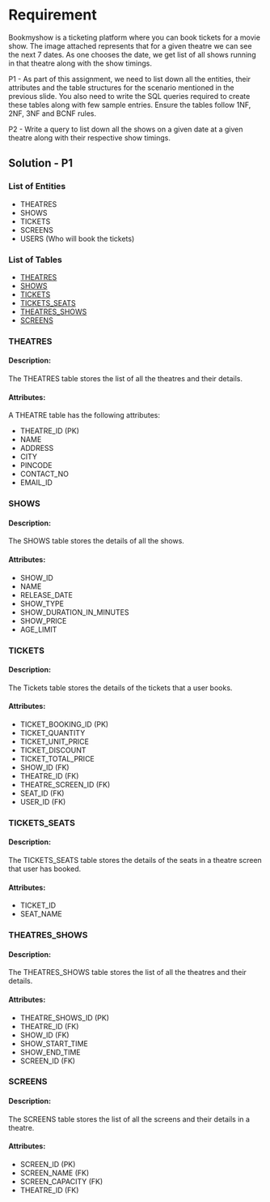# Requirement
Bookmyshow is a ticketing platform where you can book tickets for a movie show. The image attached represents that for a given theatre we can see the next 7 dates. As one chooses the date, we get list of all shows running in that theatre along with the show timings.

P1 - As part of this assignment, we need to list down all the entities, their attributes and the table structures for the scenario mentioned in the previous slide. You also need to write the SQL queries required to create these tables along with few sample entries. Ensure the tables follow 1NF, 2NF, 3NF and BCNF rules.

P2 - Write a query to list down all the shows on a given date at a given theatre along with their respective show timings. 


## Solution - P1

### List of Entities
- THEATRES <br>
- SHOWS <br>
- TICKETS <br>
- SCREENS <br>
- USERS (Who will book the tickets)


### List of Tables
- [THEATRES](#entity-theatres) <br>
- [SHOWS](#entity-shows) <br>
- [TICKETS](#entity-tickets) <br>
- [TICKETS_SEATS](#entity-tickets-seats) <br>
- [THEATRES_SHOWS](#entity-theatres-shows) <br>
- [SCREENS](#entity-screens) <br>
    
### THEATRES <a id="entity-theatres"></a>

#### Description:
The THEATRES table stores the list of all the theatres and their details.

#### Attributes:
 A THEATRE table has the following attributes:
- THEATRE_ID (PK)
- NAME
- ADDRESS
- CITY
- PINCODE
- CONTACT_NO
- EMAIL_ID
    

### SHOWS <a id="entity-shows"></a>

#### Description:
The SHOWS table stores the details of all the shows.

#### Attributes:
- SHOW_ID
- NAME
- RELEASE_DATE
- SHOW_TYPE
- SHOW_DURATION_IN_MINUTES
- SHOW_PRICE
- AGE_LIMIT

### TICKETS <a id="entity-tickets"></a>

#### Description:
The Tickets table stores the details of the tickets that a user books.

#### Attributes:
- TICKET_BOOKING_ID (PK)
- TICKET_QUANTITY
- TICKET_UNIT_PRICE
- TICKET_DISCOUNT
- TICKET_TOTAL_PRICE
- SHOW_ID (FK)
- THEATRE_ID (FK)
- THEATRE_SCREEN_ID (FK)
- SEAT_ID (FK)
- USER_ID (FK)

### TICKETS_SEATS <a id="entity-tickets-seats"></a>

#### Description:
The TICKETS_SEATS table stores the details of the seats in a theatre screen that user has booked.

#### Attributes:
- TICKET_ID
- SEAT_NAME

### THEATRES_SHOWS <a id="entity-theatres-shows"></a>

#### Description:
The THEATRES_SHOWS table stores the list of all the theatres and their details.

#### Attributes: 
- THEATRE_SHOWS_ID (PK)
- THEATRE_ID (FK)
- SHOW_ID (FK)
- SHOW_START_TIME
- SHOW_END_TIME
- SCREEN_ID (FK)

### SCREENS <a id="entity-screens"></a>

#### Description:
The SCREENS table stores the list of all the screens and their details in a theatre.

#### Attributes: 
- SCREEN_ID (PK)
- SCREEN_NAME (FK)
- SCREEN_CAPACITY (FK)
- THEATRE_ID (FK)







    
    
